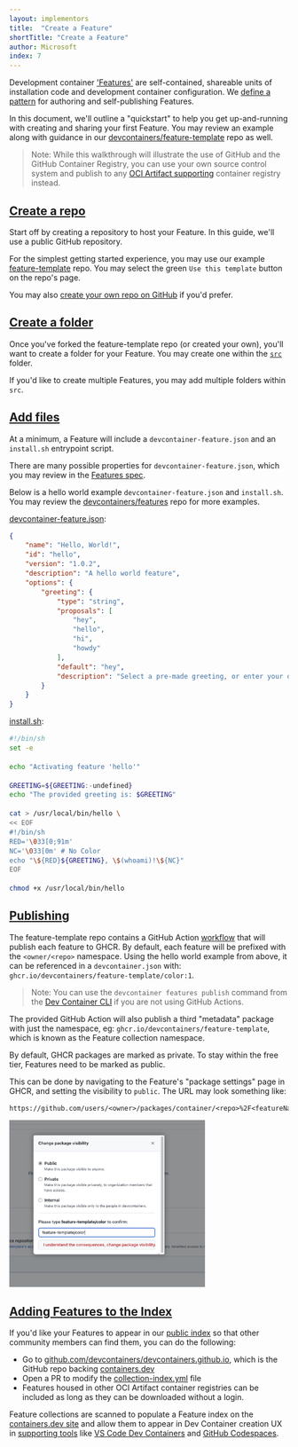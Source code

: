 ```yaml
---
layout: implementors
title:  "Create a Feature"
shortTitle: "Create a Feature"
author: Microsoft
index: 7
---
```


Development container ['Features'](../features) are self-contained, shareable units of installation code and development container configuration. We [define a pattern](../features-distribution) for authoring and self-publishing Features. 

In this document, we'll outline a "quickstart" to help you get up-and-running with creating and sharing your first Feature. You may review an example along with guidance in our [devcontainers/feature-template](https://github.com/devcontainers/feature-template) repo as well. 

> Note: While this walkthrough will illustrate the use of GitHub and the GitHub Container Registry, you can use your own source control system and publish to any [OCI Artifact supporting](https://oras.land/implementors/#registries-supporting-oci-artifacts) container registry instead.

## <a href="#create-repo" name="create-repo" class="anchor"> Create a repo </a>

Start off by creating a repository to host your Feature. In this guide, we'll use a public GitHub repository. 

For the simplest getting started experience, you may use our example [feature-template](https://github.com/devcontainers/feature-template) repo. You may select the green `Use this template` button on the repo's page.

You may also [create your own repo on GitHub](https://docs.github.com/en/get-started/quickstart/create-a-repo) if you'd prefer.

## <a href="#create-folder" name="create-folder" class="anchor"> Create a folder </a>

Once you've forked the feature-template repo (or created your own), you'll want to create a folder for your Feature. You may create one within the [`src`](https://github.com/devcontainers/feature-template/tree/main/src) folder.

If you'd like to create multiple Features, you may add multiple folders within `src`.

## <a href="#add-files" name="add-files" class="anchor"> Add files </a>

At a minimum, a Feature will include a `devcontainer-feature.json` and an `install.sh` entrypoint script.

There are many possible properties for `devcontainer-feature.json`, which you may review in the [Features spec](../features#devcontainer-feature-json-properties).

Below is a hello world example `devcontainer-feature.json` and `install.sh`. You may review the [devcontainers/features](https://github.com/devcontainers/features/blob/main/src) repo for more examples.

[devcontainer-feature.json](https://github.com/devcontainers/feature-template/blob/main/src/hello/devcontainer-feature.json):

```json
{
    "name": "Hello, World!",
    "id": "hello",
    "version": "1.0.2",
    "description": "A hello world feature",
    "options": {
        "greeting": {
            "type": "string",
            "proposals": [
                "hey",
                "hello",
                "hi",
                "howdy"
            ],
            "default": "hey",
            "description": "Select a pre-made greeting, or enter your own"
        }
    }
}
```

[install.sh](https://github.com/devcontainers/feature-template/blob/main/src/hello/install.sh):

```bash
#!/bin/sh
set -e

echo "Activating feature 'hello'"

GREETING=${GREETING:-undefined}
echo "The provided greeting is: $GREETING"

cat > /usr/local/bin/hello \
<< EOF
#!/bin/sh
RED='\033[0;91m'
NC='\033[0m' # No Color
echo "\${RED}${GREETING}, \$(whoami)!\${NC}"
EOF

chmod +x /usr/local/bin/hello
```

## <a href="#publishing" name="publishing" class="anchor"> Publishing </a>

The feature-template repo contains a GitHub Action [workflow](https://github.com/devcontainers/feature-template/blob/main/.github/workflows/release.yaml) that will publish each feature to GHCR. By default, each feature will be prefixed with the `<owner/<repo>` namespace. Using the hello world example from above, it can be referenced in a `devcontainer.json` with: `ghcr.io/devcontainers/feature-template/color:1`.

> Note: You can use the `devcontainer features publish` command from the [Dev Container CLI](https://github.com/devcontainers/cli) if you are not using GitHub Actions.

The provided GitHub Action will also publish a third "metadata" package with just the namespace, eg: `ghcr.io/devcontainers/feature-template`, which is known as the Feature collection namespace.

By default, GHCR packages are marked as private. To stay within the free tier, Features need to be marked as public.

This can be done by navigating to the Feature's "package settings" page in GHCR, and setting the visibility to `public`. The URL may look something like:

```
https://github.com/users/<owner>/packages/container/<repo>%2F<featureName>/settings
```

<img style="max-width:70%;height:auto" alt="Changing package visibility to public" src="/img/make-package-public.png"/>

## <a href="#add-to-index" name="add-to-index" class="anchor"> Adding Features to the Index </a>

If you'd like your Features to appear in our [public index](https://containers.dev/features) so that other community members can find them, you can do the following:

* Go to [github.com/devcontainers/devcontainers.github.io](github.com/devcontainers/devcontainers.github.io), which is the GitHub repo backing [containers.dev](https://containers.dev/)
* Open a PR to modify the [collection-index.yml](https://github.com/devcontainers/devcontainers.github.io/blob/gh-pages/_data/collection-index.yml) file
* Features housed in other OCI Artifact container registries can be included as long as they can be downloaded without a login.

Feature collections are scanned to populate a Feature index on the [containers.dev site](../../features) and allow them to appear in Dev Container creation UX in [supporting tools](https://containers.dev/supporting) like [VS Code Dev Containers](https://marketplace.visualstudio.com/items?itemName=ms-vscode-remote.remote-containers) and [GitHub Codespaces](https://github.com/features/codespaces).